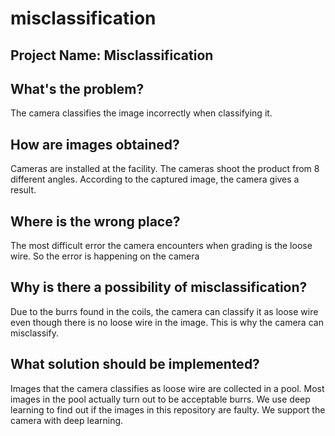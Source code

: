 # misclassification
## Project Name: Misclassification 

## What's the problem?
The camera classifies the image incorrectly when classifying it.

## How are images obtained?
Cameras are installed at the facility. The cameras shoot the product from 8 different angles. According to the captured image, the camera gives a result.

## Where is the wrong place?
The most difficult error the camera encounters when grading is the loose wire. So the error is happening on the camera

## Why is there a possibility of misclassification?
Due to the burrs found in the coils, the camera can classify it as loose wire even though there is no loose wire in the image. This is why the camera can misclassify.

## What solution should be implemented?
Images that the camera classifies as loose wire are collected in a pool. Most images in the pool actually turn out to be acceptable burrs. We use deep learning to find out if the images in this repository are faulty. We support the camera with deep learning.
